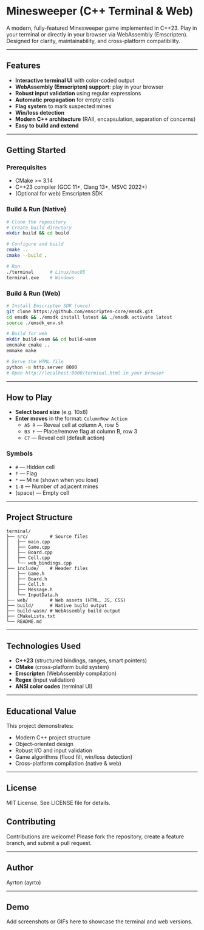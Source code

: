 # Minesweeper (C++ Terminal & Web)

A modern, fully-featured Minesweeper game implemented in C++23. Play in your terminal or directly in your browser via WebAssembly (Emscripten). Designed for clarity, maintainability, and cross-platform compatibility.



---

## Features

- **Interactive terminal UI** with color-coded output
- **WebAssembly (Emscripten) support**: play in your browser
- **Robust input validation** using regular expressions
- **Automatic propagation** for empty cells
- **Flag system** to mark suspected mines
- **Win/loss detection**
- **Modern C++ architecture** (RAII, encapsulation, separation of concerns)
- **Easy to build and extend**

---

## Getting Started

### Prerequisites

- CMake >= 3.14
- C++23 compiler (GCC 11+, Clang 13+, MSVC 2022+)
- (Optional for web) Emscripten SDK

### Build & Run (Native)

```bash
# Clone the repository
# Create build directory
mkdir build && cd build

# Configure and build
cmake ..
cmake --build .

# Run
./terminal      # Linux/macOS
terminal.exe    # Windows
```

### Build & Run (Web)

```bash
# Install Emscripten SDK (once)
git clone https://github.com/emscripten-core/emsdk.git
cd emsdk && ./emsdk install latest && ./emsdk activate latest
source ./emsdk_env.sh

# Build for web
mkdir build-wasm && cd build-wasm
emcmake cmake ..
emmake make

# Serve the HTML file
python -m http.server 8000
# Open http://localhost:8000/terminal.html in your browser
```

---

## How to Play

- **Select board size** (e.g. 10x8)
- **Enter moves** in the format: `ColumnRow Action`
  - `A5 R` — Reveal cell at column A, row 5
  - `B3 F` — Place/remove flag at column B, row 3
  - `C7` — Reveal cell (default action)

### Symbols

- `#` — Hidden cell
- `F` — Flag
- `*` — Mine (shown when you lose)
- `1-8` — Number of adjacent mines
- (space) — Empty cell

---

## Project Structure

```
terminal/
├── src/        # Source files
│   ├── main.cpp
│   ├── Game.cpp
│   ├── Board.cpp
│   ├── Cell.cpp
│   └── web_bindings.cpp
├── include/    # Header files
│   ├── Game.h
│   ├── Board.h
│   ├── Cell.h
│   ├── Message.h
│   └── InputData.h
├── web/        # Web assets (HTML, JS, CSS)
├── build/      # Native build output
├── build-wasm/ # WebAssembly build output
├── CMakeLists.txt
└── README.md
```

---

## Technologies Used

- **C++23** (structured bindings, ranges, smart pointers)
- **CMake** (cross-platform build system)
- **Emscripten** (WebAssembly compilation)
- **Regex** (input validation)
- **ANSI color codes** (terminal UI)

---

## Educational Value

This project demonstrates:

- Modern C++ project structure
- Object-oriented design
- Robust I/O and input validation
- Game algorithms (flood fill, win/loss detection)
- Cross-platform compilation (native & web)

---

## License

MIT License. See LICENSE file for details.

## Contributing

Contributions are welcome! Please fork the repository, create a feature branch, and submit a pull request.

---

## Author

Ayrton (ayrto)

---

## Demo

Add screenshots or GIFs here to showcase the terminal and web versions.
